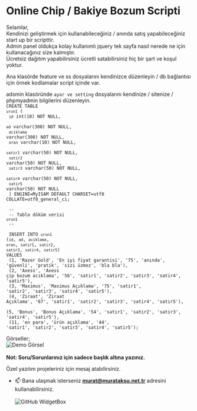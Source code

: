 # 	Online Chip / Bakiye Bozum Scripti

Selamlar,<br>
Kendinizi geliştirmek için kullanabileceğiniz / anında satış yapabileceğiniz start up bir scripttir.<br>
Admin panel oldukça kolay kullanımlı jquery tek sayfa nasıl nerede ne için kullanacağınız size kalmıştır.<br>
Ücretsiz dağıtım yapabilirsiniz ücretli satabilirsiniz hiç bir şart ve koşul yoktur.<br>

Ana klasörde feature ve ss dosyalarını kendinizce düzenleyin / db bağlantısı için örnek kodlamalar script içinde var.<br>

adsmin klasöründe <code>ayar ve setting</code> dosyalarını kendinize / sitenize / phpmyadmin bilgilerini düzenleyin.<br>
<code>CREATE TABLE `urun1` (<br>
  `id` int(10) NOT NULL,<br>
  `ad` varchar(300) NOT NULL,<br>
  `aciklama` varchar(300) NOT NULL,<br>
  `oran` varchar(10) NOT NULL,<br>
  `satir1` varchar(50) NOT NULL,<br>
  `satir2` varchar(50) NOT NULL,<br>
  `satir3` varchar(50) NOT NULL,<br>
  `satir4` varchar(50) NOT NULL,<br>
  `satir5` varchar(50) NOT NULL<br>
) ENGINE=MyISAM DEFAULT CHARSET=utf8 COLLATE=utf8_general_ci;<br>
<br>
--<br>
-- Tablo döküm verisi `urun1`<br>
--<br>
<br>
INSERT INTO `urun1` (`id`, `ad`, `aciklama`, `oran`, `satir1`, `satir2`, `satir3`, `satir4`, `satir5`) VALUES<br>
(1, 'Razer Gold', 'En iyi fiyat garantisi', '75', 'anında', 'güvenli', 'pratik', 'sizi üzmez', 'bla bla'),<br>
(2, 'Axess', 'Axess çip bozum acıklama', '56', 'satir1', 'satir2', 'satir3', 'satir4', 'satir5'),<br>
(3, 'Maximus', 'Maximus Açıklama', '75', 'satir1', 'satir2', 'satir3', 'satir4', 'satir5'),<br>
(4, 'Ziraat', 'Ziraat Açıklama', '67', 'satir1', 'satir2', 'satir3', 'satir4', 'satir5'),<br>
(5, 'Bonus', 'Bonus Açıklama', '54', 'satir1', 'satir2', 'satir3', 'satir4', 'satir5'),<br>
(11, 'en para', 'ürün açıklama', '44', 'satir1', 'satir2', 'satir3', 'satir4', 'satir5');<br></code>

Görseller;<br>
![Demo Görsel](https://i.hizliresim.com/dwpo0kf.png)<br><br>
<b>Not: Soru/Sorunlarınız için sadece başlık altına yazınız.</b><br>

Özel yazılım projeleriniz için mesaj atabilirsiniz.<br>
- 📫 Bana ulaşmak isterseniz **murat@murataksu.net.tr** adresini kullanabilirsiniz. <br><br>
![GitHub WidgetBox](https://github-widgetbox.vercel.app/api/profile?username=aksumurat&data=followers,repositories,stars,commits&theme=nautilus)
